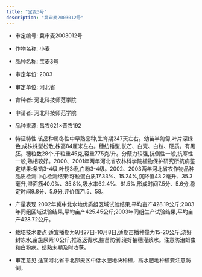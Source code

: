 ```yaml
---
title: "宝麦3号"
description: "冀审麦2003012号"
---
```

* 审定编号:  冀审麦2003012号

*  作物名称:  小麦

*  品种名称:  宝麦3号

*  审定年份:  2003

*  审定单位:  河北省

* 育种者:  河北科技师范学院

*  申请者:  河北科技师范学院

*  品种来源:  昌农621×晋农192

*  特征特性
该品种属冬性中早熟品种,生育期247天左右。幼苗半匍匐,叶片深绿色,成株株型松散,株高84厘米左右。穗纺锤型,长芒、白壳、白粒、硬质。有黑胚。穗粒数28个,千粒重45克,容重775克/升。分蘖力较强,抗倒性一般,抗寒性一般,熟相较好。2000、2001年两年河北省农林科学院植物保护研究所抗病鉴定结果:条锈3-4级,叶锈3级,白粉3-4级。2002、2003两年河北省农作物品种品质检测中心检测结果:籽粒蛋白质17.33%、15.24%,沉降值43.2毫升、35.3毫升,湿面筋40.0%、35.8%,吸水率62.4%、61.5%,形成时间7.5分、5.6分,稳定时间9.8分、5.9分,评价值71.5、58。

*  产量表现
2002年冀中北水地优质组区域试验结果,平均亩产428.19公斤;2003年同组区域试验结果,平均亩产425.45公斤;2003年同组生产试验结果,平均亩产428.72公斤。

*  栽培技术要点
适宜播期为9月27日-10月8日,适期亩播种量为15-20公斤,浇好封冻水,亩施尿素10公斤,推迟返青水,控苗防倒,浇好抽穗灌浆水。注意防治蚜虫和白粉病。蜡熟末期及时收获。

*  审定意见
适宜河北省中北部麦区中低水肥地块种植，高水肥地种植要注意防倒。
